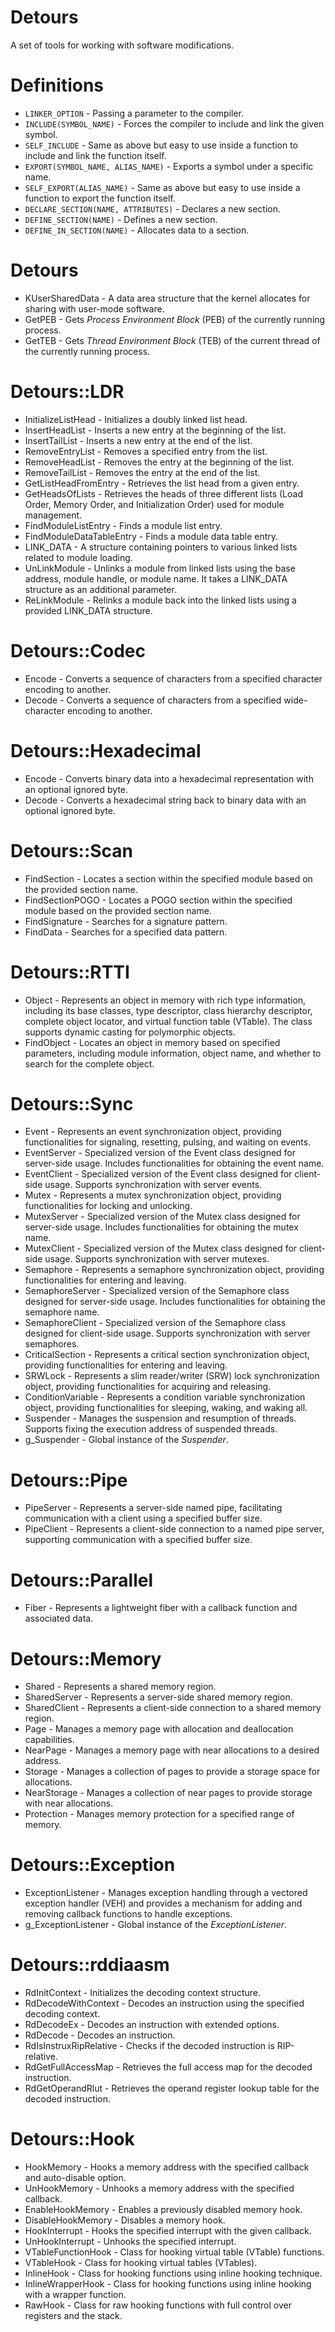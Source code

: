 # Detours
A set of tools for working with software modifications.

# Definitions
* `LINKER_OPTION` - Passing a parameter to the compiler.
* `INCLUDE(SYMBOL_NAME)` - Forces the compiler to include and link the given symbol.
* `SELF_INCLUDE` - Same as above but easy to use inside a function to include and link the function itself.
* `EXPORT(SYMBOL_NAME, ALIAS_NAME)` - Exports a symbol under a specific name.
* `SELF_EXPORT(ALIAS_NAME)` - Same as above but easy to use inside a function to export the function itself.
* `DECLARE_SECTION(NAME, ATTRIBUTES)` - Declares a new section.
* `DEFINE_SECTION(NAME)` - Defines a new section.
* `DEFINE_IN_SECTION(NAME)` - Allocates data to a section.

# Detours
* KUserSharedData - A data area structure that the kernel allocates for sharing with user-mode software.
* GetPEB - Gets *Process Environment Block* (PEB) of the currently running process.
* GetTEB - Gets *Thread Environment Block* (TEB) of the current thread of the currently running process.

# Detours::LDR
* InitializeListHead - Initializes a doubly linked list head.
* InsertHeadList - Inserts a new entry at the beginning of the list.
* InsertTailList - Inserts a new entry at the end of the list.
* RemoveEntryList - Removes a specified entry from the list.
* RemoveHeadList - Removes the entry at the beginning of the list.
* RemoveTailList - Removes the entry at the end of the list.
* GetListHeadFromEntry - Retrieves the list head from a given entry.
* GetHeadsOfLists - Retrieves the heads of three different lists (Load Order, Memory Order, and Initialization Order) used for module management.
* FindModuleListEntry - Finds a module list entry.
* FindModuleDataTableEntry - Finds a module data table entry.
* LINK_DATA - A structure containing pointers to various linked lists related to module loading.
* UnLinkModule - Unlinks a module from linked lists using the base address, module handle, or module name. It takes a LINK_DATA structure as an additional parameter.
* ReLinkModule - Relinks a module back into the linked lists using a provided LINK_DATA structure.

# Detours::Codec
* Encode - Converts a sequence of characters from a specified character encoding to another.
* Decode - Converts a sequence of characters from a specified wide-character encoding to another.

# Detours::Hexadecimal
* Encode - Converts binary data into a hexadecimal representation with an optional ignored byte.
* Decode - Converts a hexadecimal string back to binary data with an optional ignored byte.

# Detours::Scan
* FindSection - Locates a section within the specified module based on the provided section name.
* FindSectionPOGO - Locates a POGO section within the specified module based on the provided section name.
* FindSignature - Searches for a signature pattern.
* FindData - Searches for a specified data pattern.

# Detours::RTTI
* Object - Represents an object in memory with rich type information, including its base classes, type descriptor, class hierarchy descriptor, complete object locator, and virtual function table (VTable). The class supports dynamic casting for polymorphic objects.
* FindObject - Locates an object in memory based on specified parameters, including module information, object name, and whether to search for the complete object.

# Detours::Sync
* Event - Represents an event synchronization object, providing functionalities for signaling, resetting, pulsing, and waiting on events.
* EventServer - Specialized version of the Event class designed for server-side usage. Includes functionalities for obtaining the event name.
* EventClient - Specialized version of the Event class designed for client-side usage. Supports synchronization with server events.
* Mutex - Represents a mutex synchronization object, providing functionalities for locking and unlocking.
* MutexServer - Specialized version of the Mutex class designed for server-side usage. Includes functionalities for obtaining the mutex name.
* MutexClient - Specialized version of the Mutex class designed for client-side usage. Supports synchronization with server mutexes.
* Semaphore - Represents a semaphore synchronization object, providing functionalities for entering and leaving.
* SemaphoreServer - Specialized version of the Semaphore class designed for server-side usage. Includes functionalities for obtaining the semaphore name.
* SemaphoreClient - Specialized version of the Semaphore class designed for client-side usage. Supports synchronization with server semaphores.
* CriticalSection - Represents a critical section synchronization object, providing functionalities for entering and leaving.
* SRWLock - Represents a slim reader/writer (SRW) lock synchronization object, providing functionalities for acquiring and releasing.
* ConditionVariable - Represents a condition variable synchronization object, providing functionalities for sleeping, waking, and waking all.
* Suspender - Manages the suspension and resumption of threads. Supports fixing the execution address of suspended threads.
* g_Suspender - Global instance of the *Suspender*.

# Detours::Pipe
* PipeServer - Represents a server-side named pipe, facilitating communication with a client using a specified buffer size.
* PipeClient - Represents a client-side connection to a named pipe server, supporting communication with a specified buffer size.

# Detours::Parallel
* Fiber - Represents a lightweight fiber with a callback function and associated data.

# Detours::Memory
* Shared - Represents a shared memory region.
* SharedServer - Represents a server-side shared memory region.
* SharedClient - Represents a client-side connection to a shared memory region.
* Page - Manages a memory page with allocation and deallocation capabilities.
* NearPage - Manages a memory page with near allocations to a desired address.
* Storage - Manages a collection of pages to provide a storage space for allocations.
* NearStorage - Manages a collection of near pages to provide storage with near allocations.
* Protection - Manages memory protection for a specified range of memory.

# Detours::Exception
* ExceptionListener - Manages exception handling through a vectored exception handler (VEH) and provides a mechanism for adding and removing callback functions to handle exceptions.
* g_ExceptionListener - Global instance of the *ExceptionListener*.

# Detours::rddiaasm
* RdInitContext - Initializes the decoding context structure.
* RdDecodeWithContext - Decodes an instruction using the specified decoding context.
* RdDecodeEx - Decodes an instruction with extended options.
* RdDecode - Decodes an instruction.
* RdIsInstruxRipRelative - Checks if the decoded instruction is RIP-relative.
* RdGetFullAccessMap - Retrieves the full access map for the decoded instruction.
* RdGetOperandRlut - Retrieves the operand register lookup table for the decoded instruction.

# Detours::Hook
* HookMemory - Hooks a memory address with the specified callback and auto-disable option.
* UnHookMemory - Unhooks a memory address with the specified callback.
* EnableHookMemory - Enables a previously disabled memory hook.
* DisableHookMemory - Disables a memory hook.
* HookInterrupt - Hooks the specified interrupt with the given callback.
* UnHookInterrupt - Unhooks the specified interrupt.
* VTableFunctionHook - Class for hooking virtual table (VTable) functions.
* VTableHook - Class for hooking virtual tables (VTables).
* InlineHook - Class for hooking functions using inline hooking technique.
* InlineWrapperHook - Class for hooking functions using inline hooking with a wrapper function.
* RawHook - Class for raw hooking functions with full control over registers and the stack.
